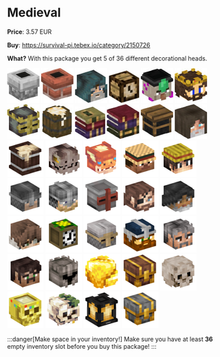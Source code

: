 # Medieval

**Price**: 3.57 EUR

**Buy**: https://survival-pi.tebex.io/category/2150726

**What?** With this package you get 5 of 36 different decorational heads.

![48105 ](ba45c24d3078e3e06719247e4af520d7116d185a.jpg)
![47887 ](ace3085e1ae0d9efebf0d5bf6c60b6176a7d2c85.jpg)
![22922 ](5d7b6828141893db12353a2737c418a15c261e02.jpg)
![2979 ](c303f77e5f8a87691f2a477c6e92e7b4dd9ccd5f.jpg)
![65739 ](d1698abf2438aaa6205169c16d200c14a85e368f.jpg)
![28985 ](b846a8ebc32dae322f3ebc57b4f02f013cc1cf38.jpg)
![28983 ](f4a2750a91703fd18dd01594b5845e1773595cf7.jpg)
![52280 ](6f8d579267b0683579317b065ad15e6e5516df8c.jpg)
![50674 ](af7d56ae2d742cb87151ae8e85e84925095d62a2.jpg)
![47214 ](53d8824e905ff4336d8e3972a8a339fe7c54e3a4.jpg)
![2195 ](e928b53ee48f921a7d18d4037422f217830fa704.jpg)
![24248 ](2ab6f3f36dd1a775e1c9490d8539924539cc2e9f.jpg)
![2427](f2ca9cf91c7e1ac00332a38111efc930.webp)
![97564](9b6114b5b6d5ef4b8bc2a89b746b6bb8.webp)
![97487](063a5b1e9dfa8f21acb7981fbd86eb78.webp)
![59062](60f87fa8c14b10612ae1c56a69f63596.webp)
![74023](03a6bbb9f699dffab3294dd6c7915b97.webp)
![95930](c0c3fb0be26ef5cecf06c6e0cae738b1.webp)
![95929](42a388a8c79dfb40730ad144fbc7aafb.webp)
![95232](bf8d1d0232553064754172439069a1b3.webp)
![97313](56960c86657ab60dbbf721d346df10de.webp)
![96635](06fae88353ea974b0f064a1bc6223f86.webp)
![97255](48b91ed7f2690148cdbc5e201936e75e.webp)
![2969](5c934363a7e2a73d4120f6a5c2664b29.webp)
![18936](eb71960eb5809c7976698bb3eb4f734f.webp)
![97305](759de5108be25567303a0e7c85e078c4.webp)
![97258](6812ea2ffee7daf1b9c31e3f1bbb5c3f.webp)
![97260](cc138af29c91d9563571979ce35f34c2.webp)
![96616](b85ff1eddef19cf1b4d4f50c90e135e6.webp)
![96953](0bcb37c558dfe58c8fe4efd58364c186.webp)
![95984](bc2957d3c0c77e7313454462eb9d3393.webp)
![92998](1d5374a604db680174fc52f0cee343dd.webp)
![90879](c486e97d85d8db71f1154289e09ac027.webp)
![90880](36a1a455ed38463211cb28f5a3c74090.webp)
![90878](0d9d0addf0d54f946d3ef736d910be04.webp)
![89503](94a70f7a3ba651a31f83a586c677b715.webp)

:::danger[Make space in your inventory!]
Make sure you have at least **36** empty inventory slot before you buy this package!
:::